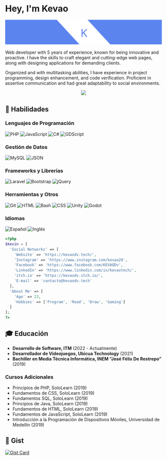 # Hey, I'm Kevao

<p align="center">
  <img class="logo" src="https://raw.githubusercontent.com/KEVAO18/KEVAO18/main/banner.png" />
</p>

<article>
  <p>
    Web developer with 5 years of experience, known for being innovative and proactive. I have the skills to craft elegant and cutting-edge web pages, along with designing applications for demanding clients.
  </p>
  
  <p>
    Organized and with multitasking abilities, I have experience in project programming, design enhancement, and code verification. Proficient in assertive communication and had great adaptability to social environments.
  </p>
</article>

<p align="center">
  <img src="https://media.giphy.com/media/vFKqnCdLPNOKc/giphy.gif" width="150px" />
</p>

## 🔧 Habilidades

### Lenguajes de Programación
![PHP](https://img.shields.io/badge/PHP-777BB4?style=flat&logo=php&logoColor=white)
![JavaScript](https://img.shields.io/badge/JavaScript-F7DF1E?style=flat&logo=javascript&logoColor=black)
![C#](https://img.shields.io/badge/C%23-239120?style=flat&logo=c-sharp&logoColor=white)
![GDScript](https://img.shields.io/badge/GDScript-478CBF?style=flat&logo=godot-engine&logoColor=white)

### Gestión de Datos
![MySQL](https://img.shields.io/badge/MySQL-4479A1?style=flat&logo=mysql&logoColor=white)
![JSON](https://img.shields.io/badge/JSON-000000?style=flat&logo=json&logoColor=white)

### Frameworks y Librerías
![Laravel](https://img.shields.io/badge/Laravel-FF2D20?style=flat&logo=laravel&logoColor=white)
![Bootstrap](https://img.shields.io/badge/Bootstrap-563D7C?style=flat&logo=bootstrap&logoColor=white)
![jQuery](https://img.shields.io/badge/jQuery-0769AD?style=flat&logo=jquery&logoColor=white)

### Herramientas y Otros
![Git](https://img.shields.io/badge/Git-F05032?style=flat&logo=git&logoColor=white)
![HTML](https://img.shields.io/badge/HTML5-E34F26?style=flat&logo=html5&logoColor=white)
![Bash](https://img.shields.io/badge/Bash-4EAA25?style=flat&logo=gnu-bash&logoColor=white)
![CSS](https://img.shields.io/badge/CSS3-1572B6?style=flat&logo=css3&logoColor=white)
![Unity](https://img.shields.io/badge/Unity-000000?style=flat&logo=unity&logoColor=white)
![Godot](https://img.shields.io/badge/Godot-478CBF?style=flat&logo=godot-engine&logoColor=white)

### Idiomas
![Español](https://img.shields.io/badge/Español-Nativo-brightgreen)
![Inglés](https://img.shields.io/badge/Inglés-Intermedio-yellow)

```php
<?php
$kevin = [
  'Social Networks' => [
    'Website' => 'https://kevaodv.tech/',
    'Instagram' => 'https://www.instagram.com/kevao20',
    'Facebook' => 'https://www.facebook.com/KEVAODv',
    'LinkedIn' => 'https://www.linkedin.com/in/kevaotech/',
    'itch.io' => 'https://kevaodv.itch.io/',
    'E-mail' => 'contacto@kevaodv.tech'
  ],
  'About Me' => [
    'Age' => 23,
    'Hobbies' => ['Program', 'Read', 'Draw', 'Gaming']
  ]
];
?>
```

## 🎓 Educación

- **Desarrollo de Software, ITM** (2022 - Actualmente)
- **Desarrollador de Videojuegos, Ubicua Technology** (2021)
- **Bachiller en Media Técnica Informática, INEM “José Félix De Restrepo”** (2019)

### Cursos Adicionales
- Principios de PHP, SoloLearn (2019)
- Fundamentos de CSS, SoloLearn (2019)
- Fundamentos SQL, SoloLearn (2019)
- Principios de Java, SoloLearn (2019)
- Fundamentos de HTML, SoloLearn (2019)
- Fundamentos de JavaScript, SoloLearn (2019)
- Introducción a la Programación de Dispositivos Móviles, Universidad de Medellín (2019)

## 🌟 Gist
[![Gist Card](https://github-readme-stats.vercel.app/api/gist?id=784b7b0923c6a0364cbdc7499837fe55)](https://gist.github.com/KEVAO18/784b7b0923c6a0364cbdc7499837fe55)

